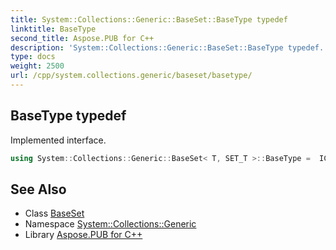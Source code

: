 ```yaml
---
title: System::Collections::Generic::BaseSet::BaseType typedef
linktitle: BaseType
second_title: Aspose.PUB for C++
description: 'System::Collections::Generic::BaseSet::BaseType typedef. Implemented interface in C++.'
type: docs
weight: 2500
url: /cpp/system.collections.generic/baseset/basetype/
---
```

## BaseType typedef


Implemented interface.

```cpp
using System::Collections::Generic::BaseSet< T, SET_T >::BaseType =  ICollection<T>
```

## See Also

* Class [BaseSet](../)
* Namespace [System::Collections::Generic](../../)
* Library [Aspose.PUB for C++](../../../)
